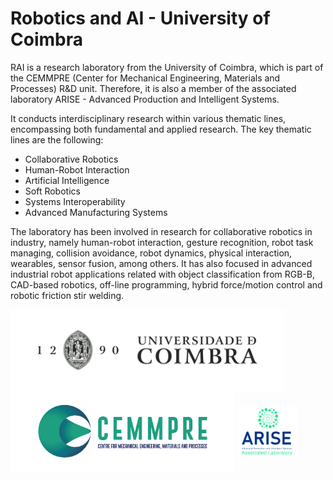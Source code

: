 # Robotics and AI - University of Coimbra

RAI is a research laboratory from the University of Coimbra, which is part of the CEMMPRE (Center for Mechanical Engineering, Materials and Processes) R&D unit. 
Therefore, it is also a member of the associated laboratory ARISE - Advanced Production and Intelligent Systems.

It conducts interdisciplinary research within various thematic lines, encompassing both fundamental and applied research. The key thematic lines are the following:
- Collaborative Robotics
- Human-Robot Interaction
- Artificial Intelligence
- Soft Robotics
- Systems Interoperability
- Advanced Manufacturing Systems

The laboratory has been involved in research for collaborative robotics in industry, namely human-robot interaction, gesture recognition, robot task managing, collision avoidance, robot dynamics, physical interaction, 
wearables, sensor fusion, among others. 
It has also focused in advanced industrial robot applications related with object classification from RGB-B, CAD-based robotics, off-line programming, hybrid force/motion control and robotic friction stir welding.

<p>
  <img src="images/uc_logo.png" height="130" alt="university of coimbra logo" align="center">
  <img src="images/cemmpre_logo.png" height="130" alt="cemmpre logo" align="center">
  <img src="images/arise_logo.png" height="80" alt="arise logo" align="center">
</p>
